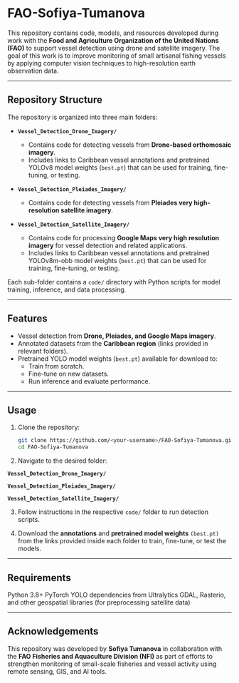 # FAO-Sofiya-Tumanova

This repository contains code, models, and resources developed during work with the **Food and Agriculture Organization of the United Nations (FAO)** to support vessel detection using drone and satellite imagery. The goal of this work is to improve monitoring of small artisanal fishing vessels by applying computer vision techniques to high-resolution earth observation data.

---

## Repository Structure

The repository is organized into three main folders:

- **`Vessel_Detection_Drone_Imagery/`**
  - Contains code for detecting vessels from **Drone-based orthomosaic imagery**.
  - Includes links to Caribbean vessel annotations and pretrained YOLOv8 model weights (`best.pt`) that can be used for training, fine-tuning, or testing.

- **`Vessel_Detection_Pleiades_Imagery/`**
  - Contains code for detecting vessels from **Pleiades very high-resolution satellite imagery**.

- **`Vessel_Detection_Satellite_Imagery/`**
  - Contains code for processing **Google Maps very high resolution imagery** for vessel detection and related applications.
  - Includes links to Caribbean vessel annotations and pretrained YOLOv8m-obb model weights (`best.pt`) that can be used for training, fine-tuning, or testing.

Each sub-folder contains a `code/` directory with Python scripts for model training, inference, and data processing.

---

## Features

- Vessel detection from **Drone, Pleiades, and Google Maps imagery**.
- Annotated datasets from the **Caribbean region** (links provided in relevant folders).
- Pretrained YOLO model weights (`best.pt`) available for download to:
  - Train from scratch.
  - Fine-tune on new datasets.
  - Run inference and evaluate performance.

---

## Usage

1. Clone the repository:

   ```bash
   git clone https://github.com/<your-username>/FAO-Sofiya-Tumanova.git
   cd FAO-Sofiya-Tumanova
   ```
2. Navigate to the desired folder:

**`Vessel_Detection_Drone_Imagery/`**

**`Vessel_Detection_Pleiades_Imagery/`**

**`Vessel_Detection_Satellite_Imagery/`**

3. Follow instructions in the respective `code/` folder to run detection scripts.

4. Download the **annotations** and **pretrained model weights** `(best.pt)` from the links provided inside each folder to train, fine-tune, or test the models.

---
## Requirements

Python 3.8+
PyTorch
YOLO dependencies from Ultralytics
GDAL, Rasterio, and other geospatial libraries (for preprocessing satellite data)

---
## Acknowledgements

This repository was developed by **Sofiya Tumanova** in collaboration with the **FAO Fisheries and Aquaculture Division (NFI)** as part of efforts to strengthen monitoring of small-scale fisheries and vessel activity using remote sensing, GIS, and AI tools.
